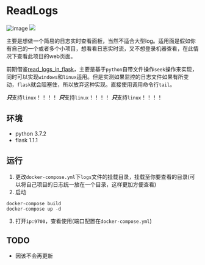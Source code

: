 # ReadLogs

![image](https://user-images.githubusercontent.com/24751376/73341682-17447700-42b8-11ea-9735-40b333a85b9a.png)
![](static/logviewer.gif)

主要是想做一个简易的日志实时查看面板，当然不适合大型log。适用面是假如你有自己的一个或者多个小项目，想看看日志实时流，又不想登录机器查看，在此情况下查看此项目的web页面。

前期借鉴[read_logs_in_flask](https://github.com/mitulshah44/read_logs_in_flask)，主要是基于`python`自带文件操作`seek`操作来实现，同时可以实现`windows`和`linux`适用。但是实测如果监控的日志文件如果有所变动，`flask`就会阻塞住，所以放弃这种实现。直接使用调用命令行`tail`。

***只***支持`linux`！！！！
***只***支持`linux`！！！！
***只***支持`linux`！！！！

## 环境
 - python 3.7.2
 - flask 1.1.1

## 运行
 1. 更改`docker-compose.yml`下`logs`文件的挂载目录，挂载至你要查看的目录(可以将自己项目的日志统一放在一个目录，这样更加方便查看)
 2. 启动
 ```shell
docker-compose build
docker-compose up -d
 ```
 3. 打开`ip:9700`，查看使用(端口配置在`docker-compose.yml`)
 

## TODO
 - 因该不会再更新
 